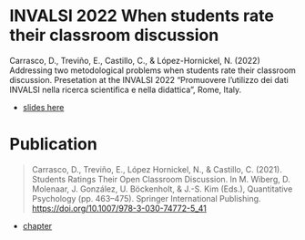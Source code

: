
# INVALSI 2022 When students rate their classroom discussion

Carrasco, D., Treviño, E., Castillo, C., & López-Hornickel, N. (2022)
Addressing two metodological problems when students rate their classroom
discussion. Presetation at the INVALSI 2022 “Promuovere lʼutilizzo dei
dati INVALSI nella ricerca scientifica e nella didattica”, Rome, Italy.

-   [slides here](link%20to%20be%20updated)

# Publication

> Carrasco, D., Treviño, E., López Hornickel, N., & Castillo, C. (2021).
> Students Ratings Their Open Classroom Discussion. In M. Wiberg, D.
> Molenaar, J. González, U. Böckenholt, & J.-S. Kim (Eds.), Quantitative
> Psychology (pp. 463–475). Springer International Publishing.
> <https://doi.org/10.1007/978-3-030-74772-5_41>

-   [chapter](https://www.dropbox.com/s/a9o5s7qcqtofczx/Carrasco%20et%20al._2021.pdf?dl=1)
